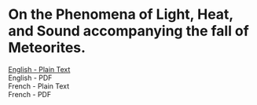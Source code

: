 # On the Phenomena of Light, Heat, and Sound accompanying the fall of Meteorites.

[English - Plain Text](full-text-english.md)  
English - PDF  
French - Plain Text  
French - PDF  
